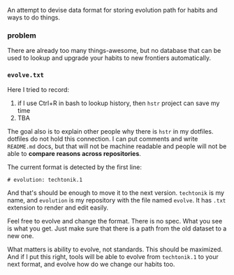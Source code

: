 An attempt to devise data format for storing evolution path
for habits and ways to do things.

### problem

There are already too many things-awesome, but no database 
that can be used to lookup and upgrade your habits to new
frontiers automatically.

### `evolve.txt`

Here I tried to record:

1. if I use Ctrl+R in bash to lookup history, then `hstr`
project can save my time
2. TBA

The goal also is to explain other people why there is `hstr`
in my dotfiles. dotfiles do not hold this connection. I can
put comments and write `README.md` docs, but that will not be
machine readable and people will not be able to **compare
reasons across repositories**.

The current format is detected by the first line:

    # evolution: techtonik.1

And that's should be enough to move it to the next version.
`techtonik` is my name, and `evolution` is my repository with
the file named `evolve`. It has `.txt` extension to render and
edit easily.

Feel free to evolve and change the format. There is no spec.
What you see is what you get. Just make sure that there is a
path from the old dataset to a new one.

What matters is ability to evolve, not standards. This should
be maximized. And if I put this right, tools will be able to
evolve from `techtonik.1` to your next format, and evolve how
do we change our habits too.
